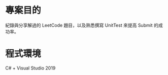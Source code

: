 # 專案目的  
紀錄與分享解過的 LeetCode 題目，以及熟悉撰寫 UnitTest 來提高 Submit 的成功率。  

# 程式環境  
C# + Visual Studio 2019  
